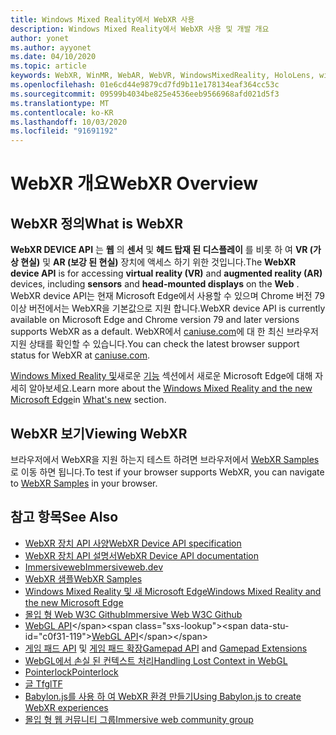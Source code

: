 ```yaml
---
title: Windows Mixed Reality에서 WebXR 사용
description: Windows Mixed Reality에서 WebXR 사용 및 개발 개요
author: yonet
ms.author: ayyonet
ms.date: 04/10/2020
ms.topic: article
keywords: WebXR, WinMR, WebAR, WebVR, WindowsMixedReality, HoloLens, windows mixed reality, 웹 vr, 웹 xr, 웹 mr, 웹 ar, 360, 360 비디오, 360 비디오, 360 photo, 360 사진, 360 콘텐츠, 몰입 형 웹, immersiveweb, IW
ms.openlocfilehash: 01e6cd44e9879cd7fd9b11e178134eaf364cc53c
ms.sourcegitcommit: 09599b4034be825e4536eeb9566968afd021d5f3
ms.translationtype: MT
ms.contentlocale: ko-KR
ms.lasthandoff: 10/03/2020
ms.locfileid: "91691192"
---
```

# <a name="webxr-overview"></a><span data-ttu-id="c0f31-104">WebXR 개요</span><span class="sxs-lookup"><span data-stu-id="c0f31-104">WebXR Overview</span></span>

## <a name="what-is-webxr"></a><span data-ttu-id="c0f31-105">WebXR 정의</span><span class="sxs-lookup"><span data-stu-id="c0f31-105">What is WebXR</span></span>

<span data-ttu-id="c0f31-106">**WebXR DEVICE API** 는 **웹** 의 **센서** 및 **헤드 탑재 된 디스플레이** 를 비롯 하 여 **VR (가상 현실)** 및 **AR (보강 된 현실)** 장치에 액세스 하기 위한 것입니다.</span><span class="sxs-lookup"><span data-stu-id="c0f31-106">The **WebXR device API** is for accessing **virtual reality (VR)** and **augmented reality (AR)** devices, including **sensors** and **head-mounted displays** on the **Web** .</span></span> <span data-ttu-id="c0f31-107">WebXR device API는 현재 Microsoft Edge에서 사용할 수 있으며 Chrome 버전 79 이상 버전에서는 WebXR을 기본값으로 지원 합니다.</span><span class="sxs-lookup"><span data-stu-id="c0f31-107">WebXR device API is currently available on Microsoft Edge and Chrome version 79 and later versions supports WebXR as a default.</span></span> <span data-ttu-id="c0f31-108">WebXR에서 [caniuse.com](https://caniuse.com/#search=webxr)에 대 한 최신 브라우저 지원 상태를 확인할 수 있습니다.</span><span class="sxs-lookup"><span data-stu-id="c0f31-108">You can check the latest browser support status for WebXR at [caniuse.com](https://caniuse.com/#search=webxr).</span></span>

<span data-ttu-id="c0f31-109">[Windows Mixed Reality 및](https://docs.microsoft.com/windows/mixed-reality/new-microsoft-edge#introducing-the-new-microsoft-edge)새로운 [기능](https://docs.microsoft.com/windows/mixed-reality/mrtk-porting-guide) 섹션에서 새로운 Microsoft Edge에 대해 자세히 알아보세요.</span><span class="sxs-lookup"><span data-stu-id="c0f31-109">Learn more about the [Windows Mixed Reality and the new Microsoft Edge](https://docs.microsoft.com/windows/mixed-reality/new-microsoft-edge#introducing-the-new-microsoft-edge)in [What's new](https://docs.microsoft.com/windows/mixed-reality/mrtk-porting-guide) section.</span></span>

## <a name="viewing-webxr"></a><span data-ttu-id="c0f31-110">WebXR 보기</span><span class="sxs-lookup"><span data-stu-id="c0f31-110">Viewing WebXR</span></span>

<span data-ttu-id="c0f31-111">브라우저에서 WebXR을 지원 하는지 테스트 하려면 브라우저에서 [WebXR Samples](https://immersive-web.github.io/webxr-samples/) 로 이동 하면 됩니다.</span><span class="sxs-lookup"><span data-stu-id="c0f31-111">To test if your browser supports WebXR, you can navigate to [WebXR Samples](https://immersive-web.github.io/webxr-samples/) in your browser.</span></span>

## <a name="see-also"></a><span data-ttu-id="c0f31-112">참고 항목</span><span class="sxs-lookup"><span data-stu-id="c0f31-112">See Also</span></span>

* [<span data-ttu-id="c0f31-113">WebXR 장치 API 사양</span><span class="sxs-lookup"><span data-stu-id="c0f31-113">WebXR Device API specification</span></span>](https://immersive-web.github.io/webxr/)
* [<span data-ttu-id="c0f31-114">WebXR 장치 API 설명서</span><span class="sxs-lookup"><span data-stu-id="c0f31-114">WebXR Device API documentation</span></span>](https://developer.mozilla.org/en-US/docs/Web/API/WebXR_Device_API)
* [<span data-ttu-id="c0f31-115">Immersiveweb</span><span class="sxs-lookup"><span data-stu-id="c0f31-115">Immersiveweb.dev</span></span>](https://immersiveweb.dev/)
* [<span data-ttu-id="c0f31-116">WebXR 샘플</span><span class="sxs-lookup"><span data-stu-id="c0f31-116">WebXR Samples</span></span>](https://immersive-web.github.io/webxr-samples/)
* [<span data-ttu-id="c0f31-117">Windows Mixed Reality 및 새 Microsoft Edge</span><span class="sxs-lookup"><span data-stu-id="c0f31-117">Windows Mixed Reality and the new Microsoft Edge</span></span>](https://docs.microsoft.com/windows/mixed-reality/new-microsoft-edge#introducing-the-new-microsoft-edge)
* [<span data-ttu-id="c0f31-118">몰입 형 Web W3C Github</span><span class="sxs-lookup"><span data-stu-id="c0f31-118">Immersive Web W3C Github</span></span>](https://github.com/immersive-web)
* <span data-ttu-id="c0f31-119">[WebGL API](https://msdn.microsoft.com/library/bg182648(v=vs.85).aspx)</span><span class="sxs-lookup"><span data-stu-id="c0f31-119">[WebGL API](https://msdn.microsoft.com/library/bg182648(v=vs.85).aspx)</span></span>
* <span data-ttu-id="c0f31-120">[게임 패드 API](https://msdn.microsoft.com/library/dn743630(v=vs.85).aspx) 및 [게임 패드 확장](https://w3c.github.io/gamepad/extensions.html)</span><span class="sxs-lookup"><span data-stu-id="c0f31-120">[Gamepad API](https://msdn.microsoft.com/library/dn743630(v=vs.85).aspx) and [Gamepad Extensions](https://w3c.github.io/gamepad/extensions.html)</span></span>
* [<span data-ttu-id="c0f31-121">WebGL에서 손실 된 컨텍스트 처리</span><span class="sxs-lookup"><span data-stu-id="c0f31-121">Handling Lost Context in WebGL</span></span>](https://www.khronos.org/webgl/wiki/HandlingContextLost)
* [<span data-ttu-id="c0f31-122">Pointerlock</span><span class="sxs-lookup"><span data-stu-id="c0f31-122">Pointerlock</span></span>](https://www.w3.org/TR/pointerlock/)
* [<span data-ttu-id="c0f31-123">글 Tf</span><span class="sxs-lookup"><span data-stu-id="c0f31-123">glTF</span></span>](https://www.khronos.org/gltf)
* [<span data-ttu-id="c0f31-124">Babylon.js를 사용 하 여 WebXR 환경 만들기</span><span class="sxs-lookup"><span data-stu-id="c0f31-124">Using Babylon.js to create WebXR experiences</span></span>](https://doc.babylonjs.com/how_to/introduction_to_webxr)
* [<span data-ttu-id="c0f31-125">몰입 형 웹 커뮤니티 그룹</span><span class="sxs-lookup"><span data-stu-id="c0f31-125">Immersive web community group</span></span>](https://www.w3.org/community/immersive-web/)
